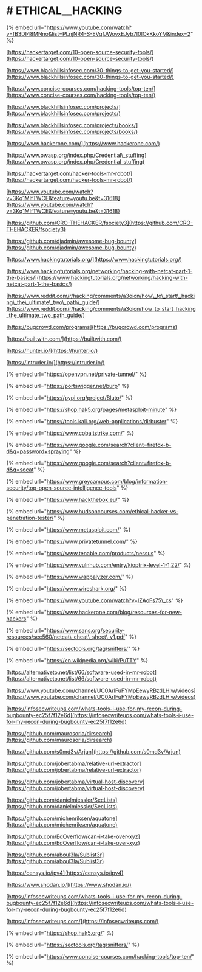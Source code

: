 # \# ETHICAL\_\_HACKING

{% embed url="https://www.youtube.com/watch?v=fB3DI48MNno&list=PLnjNR4-S-EVqfJWovxEJyb7I0IOkKkoYM&index=2" %}



[https://hackertarget.com/10-open-source-security-tools/](https://hackertarget.com/10-open-source-security-tools/)

[https://www.blackhillsinfosec.com/30-things-to-get-you-started/](https://www.blackhillsinfosec.com/30-things-to-get-you-started/)

[https://www.concise-courses.com/hacking-tools/top-ten/](https://www.concise-courses.com/hacking-tools/top-ten/)

[https://www.blackhillsinfosec.com/projects/](https://www.blackhillsinfosec.com/projects/)

[https://www.blackhillsinfosec.com/projects/books/](https://www.blackhillsinfosec.com/projects/books/)

[https://www.hackerone.com/](https://www.hackerone.com/)

[https://www.owasp.org/index.php/Credential\_stuffing](https://www.owasp.org/index.php/Credential_stuffing)

[https://hackertarget.com/hacker-tools-mr-robot/](https://hackertarget.com/hacker-tools-mr-robot/)

[https://www.youtube.com/watch?v=3Kq1MIfTWCE&feature=youtu.be&t=31618](https://www.youtube.com/watch?v=3Kq1MIfTWCE&feature=youtu.be&t=31618)

[https://github.com/CRO-THEHACKER/fsociety3](https://github.com/CRO-THEHACKER/fsociety3)

[https://github.com/djadmin/awesome-bug-bounty](https://github.com/djadmin/awesome-bug-bounty)

[https://www.hackingtutorials.org/](https://www.hackingtutorials.org/)

[https://www.hackingtutorials.org/networking/hacking-with-netcat-part-1-the-basics/](https://www.hackingtutorials.org/networking/hacking-with-netcat-part-1-the-basics/)

[https://www.reddit.com/r/hacking/comments/a3oicn/how\_to\_start\_hacking\_the\_ultimate\_two\_path\_guide/](https://www.reddit.com/r/hacking/comments/a3oicn/how_to_start_hacking_the_ultimate_two_path_guide/)

[https://bugcrowd.com/programs](https://bugcrowd.com/programs)

[https://builtwith.com/](https://builtwith.com/)

[https://hunter.io/](https://hunter.io/)

[https://intruder.io/](https://intruder.io/)

{% embed url="https://openvpn.net/private-tunnel/" %}



{% embed url="https://portswigger.net/burp" %}



{% embed url="https://pypi.org/project/Bluto/" %}



{% embed url="https://shop.hak5.org/pages/metasploit-minute" %}

{% embed url="https://tools.kali.org/web-applications/dirbuster" %}



{% embed url="https://www.cobaltstrike.com/" %}



{% embed url="https://www.google.com/search?client=firefox-b-d&q=password+spraying" %}



{% embed url="https://www.google.com/search?client=firefox-b-d&q=socat" %}



{% embed url="https://www.greycampus.com/blog/information-security/top-open-source-intelligence-tools" %}



{% embed url="https://www.hackthebox.eu/" %}



{% embed url="https://www.hudsoncourses.com/ethical-hacker-vs-penetration-tester/" %}



{% embed url="https://www.metasploit.com/" %}

{% embed url="https://www.privatetunnel.com/" %}



{% embed url="https://www.tenable.com/products/nessus" %}



{% embed url="https://www.vulnhub.com/entry/kioptrix-level-1-1,22/" %}



{% embed url="https://www.wappalyzer.com/" %}



{% embed url="https://www.wireshark.org/" %}



{% embed url="https://www.youtube.com/watch?v=lZAoFs75\_cs" %}



{% embed url="https://www.hackerone.com/blog/resources-for-new-hackers" %}



{% embed url="https://www.sans.org/security-resources/sec560/netcat\_cheat\_sheet\_v1.pdf" %}



{% embed url="https://sectools.org/tag/sniffers/" %}



{% embed url="https://en.wikipedia.org/wiki/PuTTY" %}



[https://alternativeto.net/list/66/software-used-in-mr-robot](https://alternativeto.net/list/66/software-used-in-mr-robot)

[https://www.youtube.com/channel/UC0ArlFuFYMpEewyRBzdLHiw/videos](https://www.youtube.com/channel/UC0ArlFuFYMpEewyRBzdLHiw/videos)

[https://infosecwriteups.com/whats-tools-i-use-for-my-recon-during-bugbounty-ec25f7f12e6d](https://infosecwriteups.com/whats-tools-i-use-for-my-recon-during-bugbounty-ec25f7f12e6d)

[https://github.com/maurosoria/dirsearch](https://github.com/maurosoria/dirsearch)

[https://github.com/s0md3v/Arjun](https://github.com/s0md3v/Arjun)

[https://github.com/jobertabma/relative-url-extractor](https://github.com/jobertabma/relative-url-extractor)

[https://github.com/jobertabma/virtual-host-discovery](https://github.com/jobertabma/virtual-host-discovery)

[https://github.com/danielmiessler/SecLists](https://github.com/danielmiessler/SecLists)

[https://github.com/michenriksen/aquatone](https://github.com/michenriksen/aquatone)

[https://github.com/EdOverflow/can-i-take-over-xyz](https://github.com/EdOverflow/can-i-take-over-xyz)

[https://github.com/aboul3la/Sublist3r](https://github.com/aboul3la/Sublist3r)

[https://censys.io/ipv4](https://censys.io/ipv4)

[https://www.shodan.io/](https://www.shodan.io/)

[https://infosecwriteups.com/whats-tools-i-use-for-my-recon-during-bugbounty-ec25f7f12e6d](https://infosecwriteups.com/whats-tools-i-use-for-my-recon-during-bugbounty-ec25f7f12e6d)

[https://infosecwriteups.com/](https://infosecwriteups.com/)

{% embed url="https://shop.hak5.org/" %}



{% embed url="https://sectools.org/tag/sniffers/" %}

{% embed url="https://www.concise-courses.com/hacking-tools/top-ten/" %}



